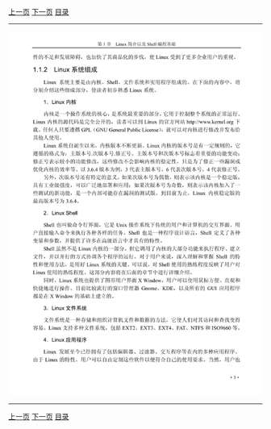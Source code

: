 [上一页](015.md) [下一页](017.md) [目录](../README.md)

***

![016](../images/016.png)

***

[上一页](015.md) [下一页](017.md) [目录](../README.md)
